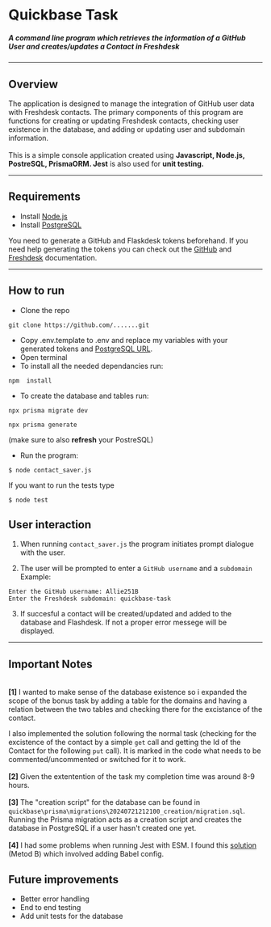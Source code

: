 # Quickbase Task

##### A command line program which retrieves the information of a GitHub User and creates/updates a Contact in Freshdesk

---

## Overview


The application is designed to manage the integration of GitHub user data with Freshdesk contacts. The primary components of this program are functions for creating or updating Freshdesk contacts, checking user existence in the database, and adding or updating user and subdomain information.
\
\
This is a simple console application created using **Javascript, Node.js, PostreSQL, PrismaORM. Jest** is also used for **unit testing.**

---

## Requirements

- Install [Node.js](https://nodejs.org/en/download)
- Install [PostgreSQL](https://www.postgresql.org/download/)

You need to generate a GitHub and Flaskdesk tokens beforehand. If you need help generating the tokens you can check out the [GitHub](https://docs.github.com/en/rest/authentication/authenticating-to-the-rest-api?apiVersion=2022-11-28) and [Freshdesk](https://developers.freshdesk.com/api/#getting-started) documentation.



---
## How to run

- Clone the repo 
 ```
 git clone https://github.com/.......git
 ```
- Copy .env.template to .env and replace my variables with your generated tokens and [PostgreSQL URL](https://www.prisma.io/docs/orm/overview/databases/postgresql#connection-url).
- Open terminal
- To install all the needed dependancies run:

 ```
 npm  install
 ```


- To create the database and tables run:

```
npx prisma migrate dev  
``` 
``` 
npx prisma generate
``` 

(make sure to also **refresh** your PostreSQL)
- Run the program:
```
$ node contact_saver.js
``` 

If you want to run the tests type
```
$ node test
```


## User interaction

1. When running `contact_saver.js` the program initiates prompt dialogue with the user.

2. The user will be prompted to enter a `GitHub username` and a `subdomain` 
\
Example:

```
Enter the GitHub username: Allie251B
Enter the Freshdesk subdomain: quickbase-task
```

3. If succesful a contact will be created/updated and added to the database and Flashdesk. If not a proper error messege will be displayed.


---
## Important Notes
\
**[1]**  I wanted to make sense of the database existence so i expanded the scope of the bonus task by adding a table for the domains and having a relation between the two tables and checking there for the excistance of the contact. 

I also implemented the solution following the normal task (checking for the excistence of the contact by a simple `get` call and getting the Id of the Contact for the following `put` call). It is marked in the code what needs to be commented/uncommented or switched for it to work.\
\
**[2]** Given the extentention of the task my completion time was around 8-9 hours.
\
\
**[3]** The "creation script" for the database can be found in ```quickbase\prisma\migrations\20240721212100_creation/migration.sql```.
Running the Prisma migration acts as a creation script and creates the database in PostgreSQL if a user hasn't created one yet.
\
\
**[4]** I had some problems when running Jest with ESM. I found this [solution](https://gist.github.com/rstacruz/511f43265de4939f6ca729a3df7b001c) (Metod B) which involved adding Babel config.

## Future improvements
* Better error handling
* End to end testing
* Add unit tests for the database